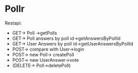 # Pollr

Restapi:

- GET-> Poll ->getPolls
- GET-> Poll answers by poll id->getAnswersByPollId
- GET-> User Answers by poll id->getUserAnswersByPollId
- POST-> compare with User->login
- POST-> new Poll-> createPoll
- POST-> new UserAnswer->vote
- (DELETE-> Poll->deletePoll)